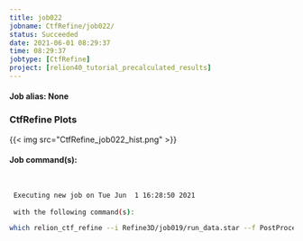 ```yaml
---
title: job022
jobname: CtfRefine/job022/
status: Succeeded
date: 2021-06-01 08:29:37
time: 08:29:37
jobtype: [CtfRefine]
project: [relion40_tutorial_precalculated_results]
---
```


#### Job alias: None

### CtfRefine Plots
{{< img src="CtfRefine_job022_hist.png" >}}

#### Job command(s):

```bash

 
 Executing new job on Tue Jun  1 16:28:50 2021
 
 with the following command(s): 

which relion_ctf_refine --i Refine3D/job019/run_data.star --f PostProcess/job021/postprocess.star --o CtfRefine/job022/ --fit_beamtilt --kmin_tilt 30 --odd_aberr_max_n 3 --fit_aberr --j 12  --pipeline_control CtfRefine/job022/
 
 


